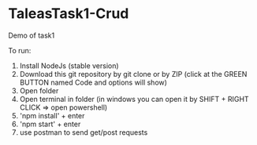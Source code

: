 # TaleasTask1-Crud
Demo of task1

To run:
1. Install NodeJs (stable version)
2. Download this git repository by git clone or by ZIP (click at the GREEN BUTTON named Code and options will show)
3. Open folder
4. Open terminal in folder (in windows you can open it by SHIFT + RIGHT CLICK => open powershell)
5. 'npm install' + enter
6. 'npm start' + enter
7. use postman to send get/post requests
